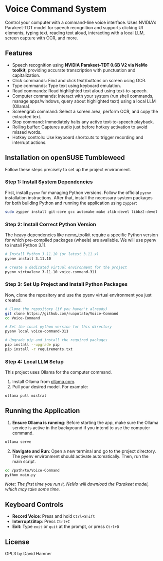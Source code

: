 # Voice Command System

Control your computer with a command-line voice interface. Uses NVIDIA's Parakeet-TDT model for speech recognition and supports clicking UI elements, typing text, reading text aloud, interacting with a local LLM, screen capture with OCR, and more.

## Features

* Speech recognition using **NVIDIA Parakeet-TDT 0.6B V2 via NeMo toolkit**, providing accurate transcription with punctuation and capitalization.
* Click commands: Find and click text/buttons on screen using OCR.
* Type commands: Type text using keyboard emulation.
* Read commands: Read highlighted text aloud using text-to-speech.
* Computer commands: Interact with your system (run shell commands, manage apps/windows, query about highlighted text) using a local LLM (Ollama).
* Screengrab command: Select a screen area, perform OCR, and copy the extracted text.
* Stop command: Immediately halts any active text-to-speech playback.
* Rolling buffer: Captures audio just before hotkey activation to avoid missed words.
* Hotkey controls: Use keyboard shortcuts to trigger recording and interrupt actions.

## Installation on openSUSE Tumbleweed

Follow these steps precisely to set up the project environment.

### Step 1: Install System Dependencies

First, install `pyenv` for managing Python versions. Follow the official `pyenv` installation instructions. After that, install the necessary system packages for both building Python and running the application using `zypper`:

```bash
sudo zypper install git-core gcc automake make zlib-devel libbz2-devel libopenssl-devel readline-devel sqlite3-devel xz-devel libffi-devel tk-devel xdotool espeak xclip tesseract-ocr pkill wmctrl ffmpeg gnome-screenshot
```

### Step 2: Install Correct Python Version

The heavy dependencies like nemo_toolkit require a specific Python version for which pre-compiled packages (wheels) are available. We will use pyenv to install Python 3.11.

```bash
# Install Python 3.11.10 (or latest 3.11.x)
pyenv install 3.11.10

# Create a dedicated virtual environment for the project
pyenv virtualenv 3.11.10 voice-command-311
```

### Step 3: Set Up Project and Install Python Packages

Now, clone the repository and use the pyenv virtual environment you just created.

```bash
# Clone the repository (if you haven't already)
git clone https://github.com/ruapotato/Voice-Command
cd Voice-Command

# Set the local python version for this directory
pyenv local voice-command-311

# Upgrade pip and install the required packages
pip install --upgrade pip
pip install -r requirements.txt
```

### Step 4: Local LLM Setup

This project uses Ollama for the computer command.

1. Install Ollama from [ollama.com](https://ollama.com).
2. Pull your desired model. For example:

```bash
ollama pull mistral
```

## Running the Application

1. **Ensure Ollama is running**: Before starting the app, make sure the Ollama service is active in the background if you intend to use the computer command.

```bash
ollama serve
```

2. **Navigate and Run**: Open a new terminal and go to the project directory. The pyenv environment should activate automatically. Then, run the main script.

```bash
cd /path/to/Voice-Command
python main.py
```

*Note: The first time you run it, NeMo will download the Parakeet model, which may take some time.*

## Keyboard Controls

* **Record Voice**: Press and hold `Ctrl+Shift`
* **Interrupt/Stop**: Press `Ctrl+C`
* **Exit**: Type `exit` or `quit` at the prompt, or press `Ctrl+D`

## License

GPL3 by David Hamner
